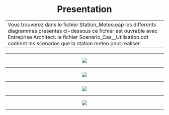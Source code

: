 
<h1 align="center"> Presentation </h1>

<table>
<tr>
<td colspan="2">Vous trouverez dans le fichier Station_Meteo.eap les differents diagrammes presentes ci-dessous	 
ce fichier est ouvrable avec Entreprise Architect.
le fichier Scenario_Cas__Utilisation.odt contient les scenarios que la station meteo peut realiser. 
</td>
</tr>
</table>

---

<p  align="center">
  <img align="center" src ="https://zupimages.net/up/18/17/078u.png" />
</p>

---

<p  align="center">
  <img align="center" src ="https://zupimages.net/up/18/17/kinz.png" />
</p>

---

<p  align="center">
  <img align="center" src ="https://zupimages.net/up/18/17/jyk2.png" />
</p>

---

<p  align="center">
  <img align="center" src ="https://zupimages.net/up/18/17/fo1e.png" />
</p>

---